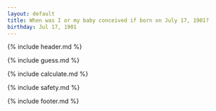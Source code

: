 ```yaml
---
layout: default
title: When was I or my baby conceived if born on July 17, 1901?
birthday: Jul 17, 1901
---
```


{% include header.md %}

{% include guess.md %}

{% include calculate.md %}

{% include safety.md %}

{% include footer.md %}




